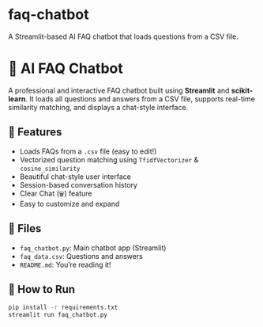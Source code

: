 # faq-chatbot
A Streamlit-based AI FAQ chatbot that loads questions from a CSV file.

# 🤖 AI FAQ Chatbot

A professional and interactive FAQ chatbot built using **Streamlit** and **scikit-learn**. It loads all questions and answers from a CSV file, supports real-time similarity matching, and displays a chat-style interface.

## 🔧 Features

- Loads FAQs from a `.csv` file (easy to edit!)
- Vectorized question matching using `TfidfVectorizer` & `cosine_similarity`
- Beautiful chat-style user interface
- Session-based conversation history
- Clear Chat (`🗑️`) feature
- Easy to customize and expand

## 📁 Files

- `faq_chatbot.py`: Main chatbot app (Streamlit)
- `faq_data.csv`: Questions and answers
- `README.md`: You’re reading it!

## 🚀 How to Run

```bash
pip install -r requirements.txt
streamlit run faq_chatbot.py

